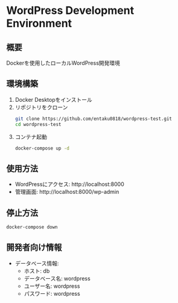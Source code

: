 # WordPress Development Environment

## 概要
Dockerを使用したローカルWordPress開発環境

## 環境構築
1. Docker Desktopをインストール
2. リポジトリをクローン
   ```bash
   git clone https://github.com/entaku0818/wordpress-test.git
   cd wordpress-test
   ```
3. コンテナ起動
   ```bash
   docker-compose up -d
   ```

## 使用方法
- WordPressにアクセス: http://localhost:8000
- 管理画面: http://localhost:8000/wp-admin

## 停止方法
```bash
docker-compose down
```

## 開発者向け情報
- データベース情報:
  - ホスト: db
  - データベース名: wordpress
  - ユーザー名: wordpress
  - パスワード: wordpress
